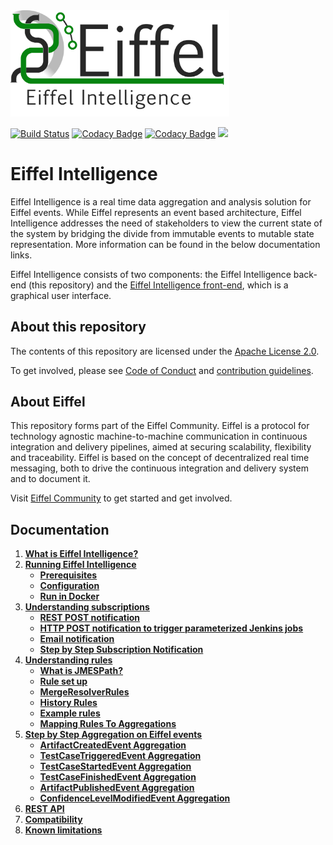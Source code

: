 <!---
   Copyright 2017-2018 Ericsson AB.
   For a full list of individual contributors, please see the commit history.

   Licensed under the Apache License, Version 2.0 (the "License");
   you may not use this file except in compliance with the License.
   You may obtain a copy of the License at

       http://www.apache.org/licenses/LICENSE-2.0

   Unless required by applicable law or agreed to in writing, software
   distributed under the License is distributed on an "AS IS" BASIS,
   WITHOUT WARRANTIES OR CONDITIONS OF ANY KIND, either express or implied.
   See the License for the specific language governing permissions and
   limitations under the License.
--->

<img src="./images/eiffel-intelligence-logo.png" alt="Eiffel Intelligence" width="350"/>

[![Build Status](https://travis-ci.org/eiffel-community/eiffel-intelligence.svg?branch=master)](https://travis-ci.org/eiffel-community/eiffel-intelligence)
[![Codacy Badge](https://api.codacy.com/project/badge/Grade/8600a861b2aa4770901d12a45ace3535)](https://www.codacy.com/app/eiffel-intelligence-maintainers/eiffel-intelligence?utm_source=github.com&amp;utm_medium=referral&amp;utm_content=eiffel-community/eiffel-intelligence&amp;utm_campaign=Badge_Grade)
[![Codacy Badge](https://api.codacy.com/project/badge/Coverage/8600a861b2aa4770901d12a45ace3535)](https://www.codacy.com/app/eiffel-intelligence-maintainers/eiffel-intelligence?utm_source=github.com&utm_medium=referral&utm_content=eiffel-community/eiffel-intelligence&utm_campaign=Badge_Coverage)
[![](https://jitpack.io/v/eiffel-community/eiffel-intelligence.svg)](https://jitpack.io/#eiffel-community/eiffel-intelligence)

# Eiffel Intelligence
Eiffel Intelligence is a real time data aggregation and analysis solution
for Eiffel events. While Eiffel represents an event based architecture,
Eiffel Intelligence addresses the need of stakeholders to view the current
state of the system by bridging the divide from immutable events to mutable
state representation. More information can be found in the below documentation links.

Eiffel Intelligence consists of two components: the Eiffel Intelligence
back-end (this repository) and the [Eiffel Intelligence front-end](https://github.com/eiffel-community/eiffel-intelligence-frontend),
which is a graphical user interface.

## About this repository
The contents of this repository are licensed under the [Apache License 2.0](./LICENSE).

To get involved, please see [Code of Conduct](./CODE_OF_CONDUCT.md) and [contribution guidelines](./CONTRIBUTING.md).

## About Eiffel
This repository forms part of the Eiffel Community. Eiffel is a protocol for technology agnostic machine-to-machine communication in continuous integration and delivery pipelines, aimed at securing scalability, flexibility and traceability. Eiffel is based on the concept of decentralized real time messaging, both to drive the continuous integration and delivery system and to document it.

Visit [Eiffel Community](https://eiffel-community.github.io) to get started and get involved.

## Documentation

1. [**What is Eiffel Intelligence?**](wiki/index.md)
2. [**Running Eiffel Intelligence**](wiki/running-eiffel-intelligence.md)
    - [**Prerequisites**](wiki/running-eiffel-intelligence.md#Prerequisites)
    - [**Configuration**](wiki/configuration.md)
    - [**Run in Docker**](wiki/docker.md)
3. [**Understanding subscriptions**](wiki/subscriptions.md)
    - [**REST POST notification**](wiki/subscription-with-REST-POST-notification.md)
    - [**HTTP POST notification to trigger parameterized Jenkins jobs**](wiki/triggering-jenkins-jobs.md)
    - [**Email notification**](wiki/subscription-with-email-notification.md)
    - [**Step by Step Subscription Notification**](wiki/step-by-step-subscription-notification.md)
4. [**Understanding rules**](wiki/rules.md)
    - [**What is JMESPath?**](wiki/rules.md#What-is-JMESPath?)
    - [**Rule set up**](wiki/rules.md#Rule-set-up)
    - [**MergeResolverRules**](wiki/merge-resolver-rules.md)
    - [**History Rules**](wiki/history-rules.md)
    - [**Example rules**](wiki/example-rules.md)
    - [**Mapping Rules To Aggregations**](wiki/mapping-rules-to-aggregations.md)
5. [**Step by Step Aggregation on Eiffel events**](wiki/step-by-step-aggregation.md)
    - [**ArtifactCreatedEvent Aggregation**](wiki/artifact-created-event-aggregation.md)
    - [**TestCaseTriggeredEvent Aggregation**](wiki/test-case-triggered-event-aggregation.md)
    - [**TestCaseStartedEvent Aggregation**](wiki/test-case-started-event-aggregation.md)
    - [**TestCaseFinishedEvent Aggregation**](wiki/test-case-finished-event-aggregation.md)
    - [**ArtifactPublishedEvent Aggregation**](wiki/artifact-published-event-aggregation.md)
    - [**ConfidenceLevelModifiedEvent Aggregation**](wiki/confidence-level-modified-event-aggregation.md)
6. [**REST API**](wiki/REST-API.md)
7. [**Compatibility**](wiki/compatibility.md)
8. [**Known limitations**](wiki/known-limitations.md)

